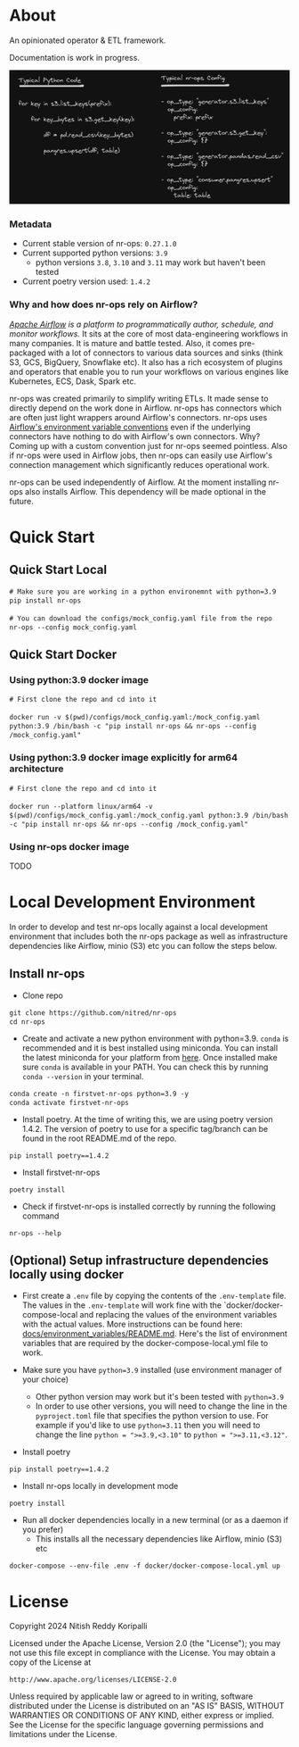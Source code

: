 # About

An opinionated operator & ETL framework.

Documentation is work in progress.

![python_vs_nr_ops.png](docs%2Fimages%2Fpython_vs_nr_ops.png)


### Metadata

* Current stable version of nr-ops: `0.27.1.0`
* Current supported python versions: `3.9`
  * python versions `3.8`, `3.10` and `3.11` may work but haven't been tested
* Current poetry version used: `1.4.2`


### Why and how does nr-ops rely on Airflow?

*[Apache Airflow](https://github.com/apache/airflow) is a platform to programmatically author, schedule, and monitor workflows.* It sits at the core of most data-engineering workflows in many companies. It is mature and battle tested. Also, it comes pre-packaged with a lot of connectors to various data sources and sinks (think S3, GCS, BigQuery, Snowflake etc). It also has a rich ecosystem of plugins and operators that enable you to run your workflows on various engines like Kubernetes, ECS, Dask, Spark etc.

nr-ops was created primarily to simplify writing ETLs. It made sense to directly depend on the work done in Airflow. nr-ops has connectors which are often just light wrappers around Airflow's connectors. nr-ops uses [Airflow's environment variable conventions](https://airflow.apache.org/docs/apache-airflow/stable/howto/variable.html) even if the underlying connectors have nothing to do with Airflow's own connectors. Why? Coming up with a custom convention just for nr-ops seemed pointless. Also if nr-ops were used in Airflow jobs, then nr-ops can easily use Airflow's connection management which significantly reduces operational work.

nr-ops can be used independently of Airflow. At the moment installing nr-ops also installs Airflow. This dependency will be made optional in the future.


# Quick Start

## Quick Start Local

```
# Make sure you are working in a python environemnt with python=3.9
pip install nr-ops

# You can download the configs/mock_config.yaml file from the repo
nr-ops --config mock_config.yaml
```

## Quick Start Docker

### Using python:3.9 docker image 
```
# First clone the repo and cd into it

docker run -v $(pwd)/configs/mock_config.yaml:/mock_config.yaml python:3.9 /bin/bash -c "pip install nr-ops && nr-ops --config /mock_config.yaml"
```

### Using python:3.9 docker image explicitly for arm64 architecture
```
# First clone the repo and cd into it

docker run --platform linux/arm64 -v $(pwd)/configs/mock_config.yaml:/mock_config.yaml python:3.9 /bin/bash -c "pip install nr-ops && nr-ops --config /mock_config.yaml"
```

### Using nr-ops docker image
TODO


# Local Development Environment

In order to develop and test nr-ops locally against a local development environment that includes both the nr-ops package as well as infrastructure dependencies like Airflow, minio (S3) etc you can follow the steps below.


## Install nr-ops

* Clone repo
```
git clone https://github.com/nitred/nr-ops
cd nr-ops
```
* Create and activate a new python environment with python=3.9. `conda` is recommended and it is best installed using miniconda. You can install the latest miniconda for your platform from [here](https://docs.anaconda.com/free/miniconda/). Once installed make sure `conda` is available in your PATH. You can check this by running `conda --version` in your terminal.
```
conda create -n firstvet-nr-ops python=3.9 -y
conda activate firstvet-nr-ops
``` 
* Install poetry. At the time of writing this, we are using poetry version 1.4.2. The version of poetry to use for a specific tag/branch can be found in the root README.md of the repo.
```
pip install poetry==1.4.2
```
* Install firstvet-nr-ops
```
poetry install
```
* Check if firstvet-nr-ops is installed correctly by running the following command
```
nr-ops --help
```

## (Optional) Setup infrastructure dependencies locally using docker 

* First create a `.env` file by copying the contents of the `.env-template` file. The values in the `.env-template` will work fine with the `docker/docker-compose-local  and replacing the values of the environment variables with the actual values. More instructions can be found here: [docs/environment_variables/README.md](docs/environment_variables/README.md). Here's the list of environment variables that are required by the docker-compose-local.yml file to work.

* Make sure you have `python=3.9` installed (use environment manager of your choice)
  * Other python version may work but it's been tested with `python=3.9`
  * In order to use other versions, you will need to change the line in the `pyproject.toml` file that specifies the python version to use. For example if you'd like to use `python=3.11` then you will need to change the line `python = ">=3.9,<3.10"` to `python = ">=3.11,<3.12"`.
* Install poetry
```
pip install poetry==1.4.2
```
* Install nr-ops locally in development mode
```
poetry install
```
* Run all docker dependencies locally in a new terminal (or as a daemon if you prefer)
  * This installs all the necessary dependencies like Airflow, minio (S3) etc
 ```
 docker-compose --env-file .env -f docker/docker-compose-local.yml up
 ```

# License

Copyright 2024 Nitish Reddy Koripalli

Licensed under the Apache License, Version 2.0 (the "License");
you may not use this file except in compliance with the License.
You may obtain a copy of the License at

    http://www.apache.org/licenses/LICENSE-2.0

Unless required by applicable law or agreed to in writing, software
distributed under the License is distributed on an "AS IS" BASIS,
WITHOUT WARRANTIES OR CONDITIONS OF ANY KIND, either express or implied.
See the License for the specific language governing permissions and
limitations under the License.
